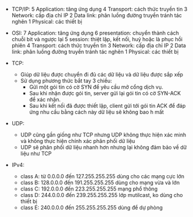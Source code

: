 * TCP/IP: 
5	Application:	tâng ứng dụng
4	Transport:	cách thức truyền tin
3	Network:	cấp địa chỉ IP
2	Data link:	phân luồng đường truyền tránh tác nghẽn
1	Physical:	các thiết bị

* OSI:
7	Application:	tâng ứng dụng
6	presentation:	chuyển thành cách chuỗi bit và ngược lại
5	session:	thiệt lập, kết nối, huỷ hoặc là phục hồi phiên 
4	Transport:	cách thức truyền tin
3	Network:	cấp địa chỉ IP
2	Data link:	phân luồng đường truyền tránh tác nghẽn
1	Physical:	các thiết bị

* TCP:
	* Giúp dữ liệu được chuyển đi đủ các dữ liệu và dữ liệu được sắp xếp
	* Sử dụng phương thức bắt tay 3 chiều:
		- Gửi một gói tin có cờ SYN để yêu cầu mở cổng dịch vụ. 
		- Sau khi nhận được gói tin, server gửi lại gói tin có cờ SYN-ACK để xác nhận. 
		- Sau khi kết nối đã được thiết lập, client gửi tới gói tin ACK để đáp ứng nhu cầu bằng cách này dữ liệu sẽ không bao h mất
 
* UDP:
	- UDP cũng gần giống như TCP nhưng UDP không thực hiện xác minh và không thực hiện chính xác phân phối dữ liệu
	- UDP sẽ phân phối dữ liệu nhanh hơn nhưng lại không đảm bảo về dữ liệu như TCP

* IPv4:
	- class A: từ 0.0.0.0 đến 127.255.255.255 dùng cho các mạng cực lớn
	- class B: 128.0.0.0 đến 191.255.255.255 dùng cho mạng vừa và lớn
	- class C: 192.0.0.0 đến 223.255.255.255 mạng phổ thông 
	- class D: 244.0.0.0 đến 239.255.255.255 lớp mutilcast, ko dùng cho thiết bị
	- class E: 240.0.0.0 đến 255.255.255.255 dùng để dự phòng


